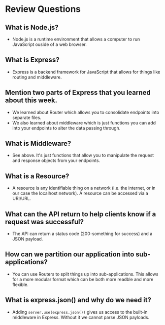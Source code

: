 # Review Questions

## What is Node.js?

  - Node.js is a runtime environment that allows a computer to run JavaScript ouside of a web browser.

## What is Express?

  - Express is a backend framework for JavaScript that allows for things like routing and middleware.

## Mention two parts of Express that you learned about this week.

  - We learned about Router which allows you to consolidate endpoints into separate files.
  - We also learned about middleware which is just functions you can add into your endpoints to alter the data passing through.

## What is Middleware?

  - See above. It's just functions that allow you to manipulate the request and response objects from your endpoints.

## What is a Resource?

  - A resource is any identifiable thing on a network (i.e. the internet, or in our case the localhost network). A resource can be accessed via a URI/URL.

## What can the API return to help clients know if a request was successful?

  - The API can return a status code (200-something for success) and a JSON payload. 

## How can we partition our application into sub-applications?

  - You can use Routers to split things up into sub-applications. This allows for a more modular format which can be both more readble and more flexible.

## What is express.json() and why do we need it?

  - Adding `server.use(express.json())` gives us access to the built-in middleware in Express. Without it we cannot parse JSON payloads.
